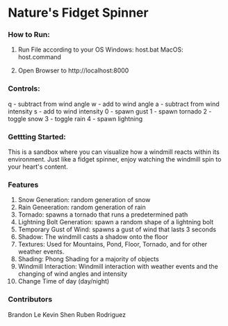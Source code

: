 # Nature's Fidget Spinner

### How to Run:

1. Run File according to your OS
   Windows: host.bat
   MacOS: host.command

2. Open Browser to http://localhost:8000

### Controls:
q - subtract from wind angle
w - add to wind angle
a - subtract from wind intensity
s - add to wind intensity
0 - spawn gust
1 - spawn tornado
2 - toggle snow
3 - toggle rain
4 - spawn lightning

### Gettting Started:

This is a sandbox where you can visualize how a windmill reacts within its environment. Just like a fidget spinner, enjoy watching the windmill spin to
your heart's content.

### Features
1. Snow Generation: random generation of snow
2. Rain Geneeration: random generation of rain
3. Tornado: spawns a tornado that runs a predetermined path
4. Lightning Bolt Generation: spawn a random shape of a lightning bolt
5. Temporary Gust of Wind: spawns a gust of wind that lasts 3 seconds
6. Shadow: The windmill casts a shadow onto the floor
7. Textures: Used for Mountains, Pond, Floor, Tornado, and for other weather events.
8. Shading: Phong Shading for a majority of objects
9. Windmill Interaction: Windmill interaction with weather events and the changing of wind angles and intensity
10. Change Time of day (day/night)

### Contributors
Brandon Le
Kevin Shen
Ruben Rodriguez

